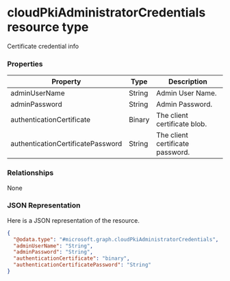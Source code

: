 # cloudPkiAdministratorCredentials resource type

Certificate credential info
### Properties
|Property|Type|Description|
|---|---|---|
|adminUserName|String|Admin User Name.|
|adminPassword|String|Admin Password.|
|authenticationCertificate|Binary|The client certificate blob.|
|authenticationCertificatePassword|String|The client certificate password.|

### Relationships
None
### JSON Representation
Here is a JSON representation of the resource.
<!-- {
  "blockType": "resource",
  "keyProperty": "id",
  "@odata.type": "microsoft.graph.cloudPkiAdministratorCredentials"
}
-->
```json
{
  "@odata.type": "#microsoft.graph.cloudPkiAdministratorCredentials",
  "adminUserName": "String",
  "adminPassword": "String",
  "authenticationCertificate": "binary",
  "authenticationCertificatePassword": "String"
}
```

